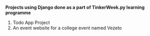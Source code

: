 **Projects using Django done as a part of TinkerWeek.py learning programme**

1. Todo App Project
2. An event website for a college event named Vezeto
